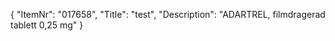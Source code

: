 {
  "ItemNr": "017658",
  "Title": "test",
  "Description": "ADARTREL, filmdragerad tablett 0,25 mg"
}